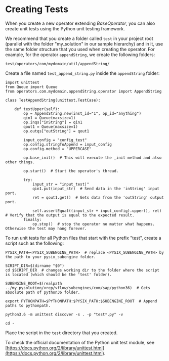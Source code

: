 <!-- loio43db62ec91b2473b96b28f40e1fb3cee -->

# Creating Tests

When you create a new operator extending *BaseOperator*, you can also create unit tests using the Python unit testing framework.

We recommend that you create a folder called `test` in your project root \(parallel with the folder "my\_solution" in our sample hierarchy\) and in it, use the same folder structure that you used when creating the operator. For example, for the operator `appendString`, we create the following folders:

```
test/operators/com/mydomain/util/appendString/
```

Create a file named `test_append_string.py` inside the `appendString` folder:

```
import unittest
from Queue import Queue
from operators.com.mydomain.appendString.operator import AppendString

class TestAppendString(unittest.TestCase):

    def testUpper(self):
        op = AppendString.new(inst_id="1", op_id="anything")
        qin1 = Queue(maxsize=1)
        op.inqs["inString"] = qin1
        qout1 = Queue(maxsize=1)
        op.outqs["outString"] = qout1

        input_config = "config_test"
        op.config.stringToAppend = input_config
        op.config.method = "UPPERCASE"

        op.base_init()  # This will execute the _init method and also other things.

        op.start()  # Start the operator's thread.

        try:
            input_str = "input_test|"
            qin1.put(input_str)  # Send data in the 'inString' input port.
            ret = qout1.get()  # Gets data from the 'outString' output port.

            self.assertEqual((input_str + input_config).upper(), ret)  # Verify that the output is equal to the expected result.
        finally:
            op.stop()  # stop the operator no matter what happens. Otherwise the test may hang forever.
```

To run unit tests for all Python files that start with the prefix "test", create a script such as the following:

```
PYSIX_PATH=<PYSIX_SUBENGINE_PATH>  # replace <PYSIX_SUBENGINE_PATH> by the path to your pysix_subengine folder.

SCRIPT_DIR=$(dirname "$0")
cd $SCRIPT_DIR  # changes working dir to the folder where the script is located (which should be the 'test' folder).

SUBENGINE_ROOT=$(realpath ../my_pysolution/vrep/vflow/subengines/com/sap/python36)  # Gets absolute path of python36 folder.

export PYTHONPATH=$PYTHONPATH:$PYSIX_PATH:$SUBENGINE_ROOT  # Append paths to pythonpath.

python3.6 -m unittest discover -s . -p "test*.py" -v

cd -
```

Place the script in the `test` directory that you created.

To check the official documentation of the Python unit test module, see [https://docs.python.org/2/library/unittest.html](https://docs.python.org/2/library/unittest.html).

